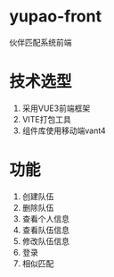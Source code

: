 # yupao-front
伙伴匹配系统前端
# 技术选型
1. 采用VUE3前端框架
2. VITE打包工具
3. 组件库使用移动端vant4
# 功能
1. 创建队伍
2. 删除队伍
3. 查看个人信息
4. 查看队伍信息
5. 修改队伍信息
6. 登录
7. 相似匹配

